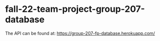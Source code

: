 # fall-22-team-project-group-207-database
The API can be found at: https://group-207-fp-database.herokuapp.com/
